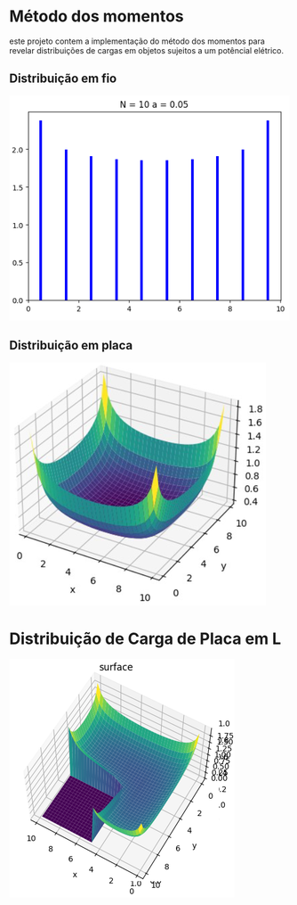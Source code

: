# Método dos momentos

este projeto contem a implementação do método dos momentos para revelar distribuições de cargas em objetos sujeitos a um potêncial elétrico.

## Distribuição em fio

![carga em fio](https://github.com/gabriel-ferreira-da-silva/metodo-dos-momentos/blob/main/imagens/Fio.png?raw=true)



## Distribuição em placa

![carga em fio](https://github.com/gabriel-ferreira-da-silva/metodo-dos-momentos/blob/main/imagens/placa.png?raw=true)



# Distribuição de Carga de Placa em L



![carga em fio](https://github.com/gabriel-ferreira-da-silva/metodo-dos-momentos/blob/main/imagens/placa-L.png?raw=true)
